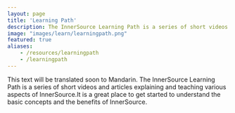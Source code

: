 ```yaml
---
layout: page
title: 'Learning Path'
description: The InnerSource Learning Path is a series of short videos and articles explaining and teaching various aspects of InnerSource. It is a great place to get started to understand the basic concepts and the benefits of InnerSource.
image: "images/learn/learningpath.png"
featured: true
aliases:
    - /resources/learningpath
    - /learningpath
---
```

This text will be translated soon to Mandarin.
The InnerSource Learning Path is a series of short videos and articles explaining and teaching various aspects of InnerSource.It is a great place to get started to understand the basic concepts and the benefits of InnerSource.